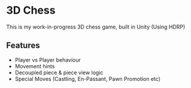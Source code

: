 # 3D Chess
This is my work-in-progress 3D chess game, built in Unity (Using HDRP)

## Features
- Player vs Player behaviour
- Movement hints
- Decoupled piece & piece view logic
- Special Moves (Castling, En-Passant, Pawn Promotion etc)

 
